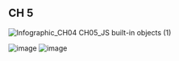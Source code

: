 ## CH 5
![Infographic_CH04  CH05_JS built-in objects (1)](https://github.com/3mohamed-abdelfattah/JavaScript-ITI-Course/assets/142848460/cc1df2ae-6909-41be-a701-c78b070d0ab4)

![image](https://github.com/3mohamed-abdelfattah/JavaScript-ITI-Course/assets/142848460/b4e722ec-32f2-4fe8-b8d3-d298ba596dbf)
![image](https://github.com/3mohamed-abdelfattah/JavaScript-ITI-Course/assets/142848460/e44d1ed6-1058-43e1-a589-e8189d23f56f)

